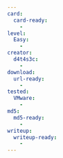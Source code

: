 ```yaml
---
card:
  card-ready:
    -
level:
  Easy:
    -
creator:
  d4t4s3c:
    -
download:
  url-ready:
    -
tested:
  VMware:
    -
md5:
  md5-ready:
    -
writeup:
  writeup-ready:
    -
---
```

